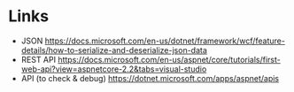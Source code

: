 # Links

- JSON https://docs.microsoft.com/en-us/dotnet/framework/wcf/feature-details/how-to-serialize-and-deserialize-json-data
- REST API https://docs.microsoft.com/en-us/aspnet/core/tutorials/first-web-api?view=aspnetcore-2.2&tabs=visual-studio
- API (to check & debug) https://dotnet.microsoft.com/apps/aspnet/apis
